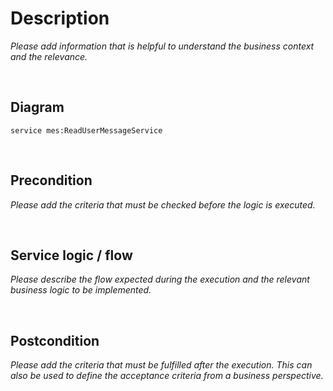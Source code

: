 # Description
*Please add information that is helpful to understand the business context and the relevance.*

<br />

## Diagram
``` fsw
service mes:ReadUserMessageService
```

<br />

## Precondition
*Please add the criteria that must be checked before the logic is executed.*

<br />

## Service logic / flow
*Please describe the flow expected during the execution and the relevant business logic to be implemented.*

<br />

## Postcondition
*Please add the criteria that must be fulfilled after the execution. This can also be used to define the acceptance criteria from a business perspective.*

<br />